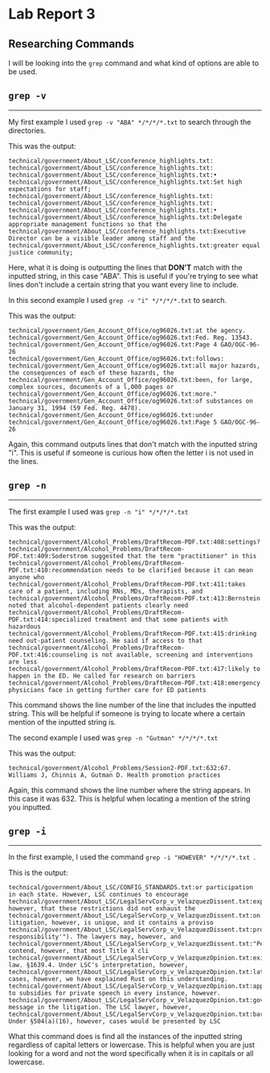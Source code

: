 # Lab Report 3

## Researching Commands

I will be looking into the `grep` command and what kind of options are able to be used.

## `grep -v`
---

My first example I used `grep -v "ABA" */*/*/*.txt` to search through the directories.


This was the output:

```
technical/government/About_LSC/conference_highlights.txt:
technical/government/About_LSC/conference_highlights.txt:
technical/government/About_LSC/conference_highlights.txt:•
technical/government/About_LSC/conference_highlights.txt:Set high expectations for staff;
technical/government/About_LSC/conference_highlights.txt:
technical/government/About_LSC/conference_highlights.txt:
technical/government/About_LSC/conference_highlights.txt:•
technical/government/About_LSC/conference_highlights.txt:Delegate appropriate management functions so that the
technical/government/About_LSC/conference_highlights.txt:Executive Director can be a visible leader among staff and the
technical/government/About_LSC/conference_highlights.txt:greater equal justice community;
```

Here, what it is doing is outputting the lines that **DON'T** match with the inputted string, in this case "ABA". This is useful if you're trying to see what lines don't include a certain string that you want every line to include.

In this second example I used `grep -v "i" */*/*/*.txt` to search.

This was the output:

```
technical/government/Gen_Account_Office/og96026.txt:at the agency.
technical/government/Gen_Account_Office/og96026.txt:Fed. Reg. 13543.
technical/government/Gen_Account_Office/og96026.txt:Page 4 GAO/OGC-96-26
technical/government/Gen_Account_Office/og96026.txt:follows:
technical/government/Gen_Account_Office/og96026.txt:all major hazards, the consequences of each of these hazards, the
technical/government/Gen_Account_Office/og96026.txt:been, for large, complex sources, documents of a l,000 pages or
technical/government/Gen_Account_Office/og96026.txt:more."
technical/government/Gen_Account_Office/og96026.txt:of substances on January 31, 1994 (59 Fed. Reg. 4478).
technical/government/Gen_Account_Office/og96026.txt:under
technical/government/Gen_Account_Office/og96026.txt:Page 5 GAO/OGC-96-26
```

Again, this command outputs lines that don't match with the inputted string "i". This is useful if someone is curious how often the letter i is not used in the lines.

## `grep -n`
---

The first example I used was `grep -n "i" */*/*/*.txt`

This was the output:

```
technical/government/Alcohol_Problems/DraftRecom-PDF.txt:408:settings?
technical/government/Alcohol_Problems/DraftRecom-PDF.txt:409:Soderstrom suggested that the term "practitioner" in this
technical/government/Alcohol_Problems/DraftRecom-PDF.txt:410:recommendation needs to be clarified because it can mean anyone who
technical/government/Alcohol_Problems/DraftRecom-PDF.txt:411:takes care of a patient, including RNs, MDs, therapists, and
technical/government/Alcohol_Problems/DraftRecom-PDF.txt:413:Bernstein noted that alcohol-dependent patients clearly need
technical/government/Alcohol_Problems/DraftRecom-PDF.txt:414:specialized treatment and that some patients with hazardous
technical/government/Alcohol_Problems/DraftRecom-PDF.txt:415:drinking need out-patient counseling. He said if access to that
technical/government/Alcohol_Problems/DraftRecom-PDF.txt:416:counseling is not available, screening and interventions are less
technical/government/Alcohol_Problems/DraftRecom-PDF.txt:417:likely to happen in the ED. He called for research on barriers
technical/government/Alcohol_Problems/DraftRecom-PDF.txt:418:emergency physicians face in getting further care for ED patients
```

This command shows the line number of the line that includes the inputted string. This will be helpful if someone is trying to locate where a certain mention of the inputted string is.

The second example I used was `grep -n "Gutman" */*/*/*.txt` 

This was the output:

```
technical/government/Alcohol_Problems/Session2-PDF.txt:632:67. Williams J, Chinnis A, Gutman D. Health promotion practices
```

Again, this command shows the line number where the string appears. In this case it was 632. This is helpful when locating a mention of the string you inputted.

## `grep -i`
---

In the first example, I used the command `grep -i "HOWEVER" */*/*/*.txt `.

This is the output:

```
technical/government/About_LSC/CONFIG_STANDARDS.txt:or participation in each state. However, LSC continues to encourage
technical/government/About_LSC/LegalServCorp_v_VelazquezDissent.txt:experience, however, that these restrictions did not exhaust the
technical/government/About_LSC/LegalServCorp_v_VelazquezDissent.txt:on litigation, however, is unique, and it contains a proviso
technical/government/About_LSC/LegalServCorp_v_VelazquezDissent.txt:professional responsibility'"). The lawyers may, however, and
technical/government/About_LSC/LegalServCorp_v_VelazquezDissent.txt:"Petitioners contend, however, that most Title X cli
technical/government/About_LSC/LegalServCorp_v_VelazquezOpinion.txt:existing law. §1639.4. Under LSC's interpretation, however,
technical/government/About_LSC/LegalServCorp_v_VelazquezOpinion.txt:later cases, however, we have explained Rust on this understanding.
technical/government/About_LSC/LegalServCorp_v_VelazquezOpinion.txt:applies to subsidies for private speech in every instance, however.
technical/government/About_LSC/LegalServCorp_v_VelazquezOpinion.txt:government's message in the litigation. The LSC lawyer, however,
technical/government/About_LSC/LegalServCorp_v_VelazquezOpinion.txt:bar. Under §504(a)(16), however, cases would be presented by LSC
```
What this command does is find all the instances of the inputted string regardless of capital letters or lowercase. This is helpful when you are just looking for a word and not the word specifically when it is in capitals or all lowercase.
